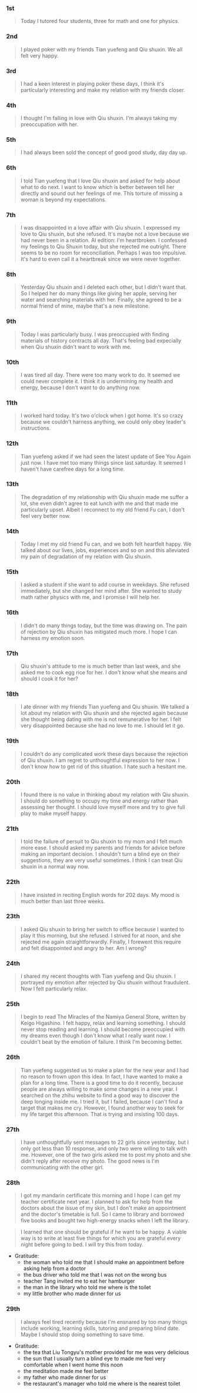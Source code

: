 ### 1st
> Today I tutored four students, three for math and one for physics.

### 2nd
> I played poker with my friends Tian yuefeng and Qiu shuxin. We all felt very happy.

### 3rd
> I had a keen interest in playing poker these days, I think it's particularly interesting and make my relation with my friends closer.

### 4th
> I thought I'm falling in love with Qiu shuxin. I'm always taking my preoccupation with her.

### 5th
> I had always been sold the concept of good good study, day day up.

### 6th
> I told Tian yuefeng that I love Qiu shuxin and asked for help about what to do next. I want to know which is better between tell her directly and sound out her feelings of me. This torture of missing a woman is beyond my expectations.

### 7th
> I was disappointed in a love affair with Qiu shuxin. I expressed my love to Qiu shuxin, but she refused. It's maybe not a love because we had never been in a relation.
> AI edition: I'm heartbroken. I confessed my feelings to Qiu Shuxin today, but she rejected me outright. There seems to be no room for reconciliation. Perhaps I was too impulsive. It's hard to even call it a heartbreak since we were never together.

### 8th
> Yesterday Qiu shuxin and I deleted each other, but I didn't want that. So I helped her do many things like giving her apple, serving her water and searching materials with her. Finally, she agreed to be a normal friend of mine, maybe that's a new milestone.

### 9th
> Today I was particularly busy. I was preoccupied with finding materials of history contracts all day. That's feeling bad expecially when Qiu shuxin didn't want to work with me.

### 10th
> I was tired all day. There were too many work to do. It seemed we could never complete it. I think it is undermining my health and energy, because I don't want to do anything now.

### 11th
> I worked hard today. It's two o'clock when I got home. It's so crazy because we couldn't harness anything, we could only obey leader's instructions.

### 12th
> Tian yuefeng asked if we had seen the latest update of See You Again just now. I have met too many things since last saturday. It seemed I haven't have carefree days for a long time.

### 13th
> The degradation of my relationship with Qiu shuxin made me suffer a lot, she even didn't agree to eat lunch with me and that made me particularly upset. Albeit I reconnect to my old friend Fu can, I don't feel very better now.

### 14th
> Today I met my old friend Fu can, and we both felt heartfelt happy. We talked about our lives, jobs, experiences and so on and this alleviated my pain of degradation of my relation with Qiu shuxin.

### 15th
> I asked a student if she want to add course in weekdays. She refused immediately, but she changed her mind after. She wanted to study math rather physics with me, and I promise I will help her.

### 16th
> I didn't do many things today, but the time was drawing on. The pain of rejection by Qiu shuxin has mitigated much more. I hope I can harness my emotion soon.

### 17th
> Qiu shuxin's attitude to me is much better than last week, and she asked me to cook egg rice for her. I don't know what she means and should I cook it for her?

### 18th
> I ate dinner with my friends Tian yuefeng and Qiu shuxin. We talked a lot about my relation with Qiu shuxin and she rejected again because she thought being dating with me is not remunerative for her. I felt very disappointed because she had no love to me. I should let it go.

### 19th
> I couldn't do any complicated work these days because the rejection of Qiu shuxin. I am regret to unthoughtful expression to her now. I don't know how to get rid of this situation. I hate such a hesitant me.

### 20th
> I found there is no value in thinking about my relation with Qiu shuxin. I should do something to occupy my time and energy rather than assessing her thought. I should love myself more and try to give full play to make myself happy.

### 21th
> I told the failure of persuit to Qiu shuxin to my mom and I felt much more ease. I should asked my parents and friends for advice before making an important decision. I shouldn't turn a blind eye on their suggestions, they are very useful sometimes. I think I can treat Qiu shuxin in a normal way now.

### 22th
> I have insisted in reciting English words for 202 days. My mood is much better than last three weeks. 

### 23th
> I asked Qiu shuxin to bring her switch to office because I wanted to play it this morning, but she refused. I strived for at noon, and she rejected me again straightforwardly. Finally, I forewent this require and felt disappointed and angry to her. Am I wrong?

### 24th
> I shared my recent thoughts with Tian yuefeng and Qiu shuxin. I portrayed my emotion after rejected by Qiu shuxin without fraudulent. Now I felt particularly relax. 

### 25th
> I begin to read The Miracles of the Namiya General Store, written by Keigo Higashino. I felt happy, relax and learning something. I should never stop reading and learning. I should become preoccupied with my dreams even though I don't know what I really want now. I couldn't beat by the emotion of failure. I think I'm becoming better.

### 26th
> Tian yuefeng suggested us to make a plan for the new year and I had no reason to frown upon this idea. In fact, I have wanted to make a plan for a long time. There is a good time to do it recently, because people are always willing to make some changes in a new year. I searched on the zhihu website to find a good way to discover the deep longing inside me. I tried it, but I failed, because I can't find a target that makes me cry. However, I found another way to seek for my life target this afternoon. That is trying and insisting 100 days.

### 27th
> I have unthoughtfully sent messages to 22 girls since yesterday, but I only got less than 10 response, and only two were willing to talk with me. However, one of the two girls asked me to post my photo and she didn't reply after receive my photo. The good news is I'm communicating with the other girl.

### 28th
> I got my mandarin certificate this morning and I hope I can get my teacher certificate next year. I planned to ask for help from the doctors about the issue of my skin, but I don't make an appointment and the doctor's timetable is full. So I came to library and borrowed five books and bought two high-energy snacks when I left the library. 

> I learned that one should be grateful if he want to be happy. A viable way is to write at least five things for which you are grateful every night before going to bed. I will try this from today.

- Gratitude:
    - the woman who told me that I should make an appointment before asking help from a doctor
    - the bus driver who told me that I was not on the wrong bus
    - teacher Tang invited me to eat her hamburger
    - the man in the library who told me where is the toilet
    - my little brother who made dinner for us

### 29th
> I always feel tired recently because I'm ensnared by too many things include working, learning skills, tutoring and preparing blind date. Maybe I should stop doing something to save time.

- Gratitude:
    - the tea that Liu Tongyu's mother provided for me was very delicious
    - the sun that I usually turn a blind eye to made me feel very comfortable when I went home this noon
    - the meditation made me feel better
    - my father who made dinner for us
    - the restaurant's manager who told me where is the nearest toilet
